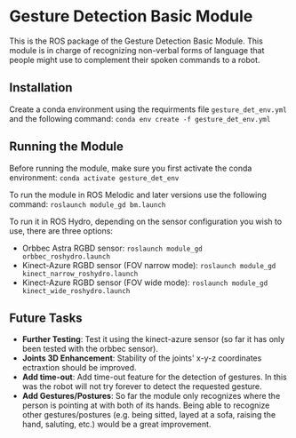 # Gesture Detection Basic Module
This is the ROS package of the Gesture Detection Basic Module. This module is in charge of recognizing non-verbal forms of language that people might use to complement their spoken commands to a robot.

## Installation
Create a conda environment using the requirments file ```gesture_det_env.yml``` and the following command:
```conda env create -f gesture_det_env.yml```

## Running the Module
Before running the module, make sure you first activate the conda environment:
```conda activate gesture_det_env```

To run the module in ROS Melodic and later versions use the following command:
```roslaunch module_gd bm.launch```

To run it in ROS Hydro, depending on the sensor configuration you wish to use, there are three options:
- Orbbec Astra RGBD sensor: ```roslaunch module_gd orbbec_roshydro.launch```
- Kinect-Azure RGBD sensor (FOV narrow mode): ```roslaunch module_gd kinect_narrow_roshydro.launch```
- Kinect-Azure RGBD sensor (FOV wide mode): ```roslaunch module_gd kinect_wide_roshydro.launch```

## Future Tasks
- **Further Testing**: Test it using the kinect-azure sensor (so far it has only been tested with the orbbec sensor).
- **Joints 3D Enhancement**: Stability of the joints' x-y-z coordinates ectraxtion should be improved.
- **Add time-out**: Add time-out feature for the detection of gestures. In this was the robot will not try forever to detect the requested gesture.
- **Add Gestures/Postures**: So  far the module only recognizes where the person is pointing at with both of its hands. Being able to recognize other gestures/postures (e.g. being sitted, layed at a sofa, raising the hand, saluting, etc.) would be a great improvement.
